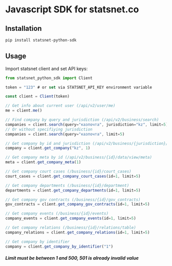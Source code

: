 # Javascript SDK for statsnet.co
## Installation

```sh
pip install statsnet-python-sdk
```

## Usage
Import statsnet client and set API keys:

```javascript
from statsnet_python_sdk import Client

token = "123" # or set via STATSNET_API_KEY environment variable
```

```javascript
const client = Client(token)
```

```javascript
// Get info about current user (/api/v2/user/me)
me = client.me()
```

```javascript
// Find company by query and jurisdiction (/api/v2/business/search)
companies = client.search(query="казпочта", jurisdiction="kz", limit=5)
// Or without specifiying jurisdiction
companies = client.search(query="казпочта", limit=5)
```

```javascript
// Get company by id and jurisdiction (/api/v2/business/{jurisdiction}/{id}/paid
company = client.get_company("kz", 1)
```

```javascript
// Get company meta by id (/api/v2/business/{id}/data/view/meta)
meta = client.get_company_meta(1)
```

```javascript
// Get company court cases (/business/{id}/court_cases)
court_cases = client.get_company_court_cases(id=1, limit=5)
```

```javascript
// Get company departments (/business/{id}/department)
departments = client.get_company_departments(id=1, limit=5)
```

```javascript
// Get company gov contracts (/business/{id}/gov_contracts)
gov_contracts = client.get_company_gov_contracts(id=1, limit=5)
```

```javascript
// Get company events (/business/{id}/events)
company_events = client.get_company_events(id=1, limit=5)
```

```javascript
// Get company relations (/business/{id}/relations/table)
company_relations = client.get_company_relations(id=1, limit=5)
```

```javascript
// Get company by identifier
company = client.get_company_by_identifier("1")
```

##### Limit must be between 1 and 500, 501 is already invalid value